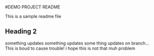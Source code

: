 #DEMO PROJECT README

This is a sample readme file

## Heading 2

something updates
something updates
some thing updates on branch...
This is boud to cause trouble!
i hope this is not that muh problem

